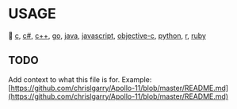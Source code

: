 # USAGE

🎌
[c][c],
[c#][c#],
[c++][c++],
[go][go],
[java][java],
[javascript][javascript],
[objective-c][objective-c],
[python][python],
[r][r],
[ruby][ruby]

[c]:/code/c/USAGE.md
[c#]:/code/c#/USAGE.md
[c++]:/code/c++/USAGE.md
[go]:/code/go/USAGE.md
[java]:/code/java/USAGE.md
[javascript]:/code/javascript/USAGE.md
[objective-c]:/code/objective-c/USAGE.md
[python]:/code/python/USAGE.md
[r]:/code/r/USAGE.md
[ruby]:/code/ruby/USAGE.md

## TODO

Add context to what this file is for. Example:
[https://github.com/chrislgarry/Apollo-11/blob/master/README.md](https://github.com/chrislgarry/Apollo-11/blob/master/README.md)
